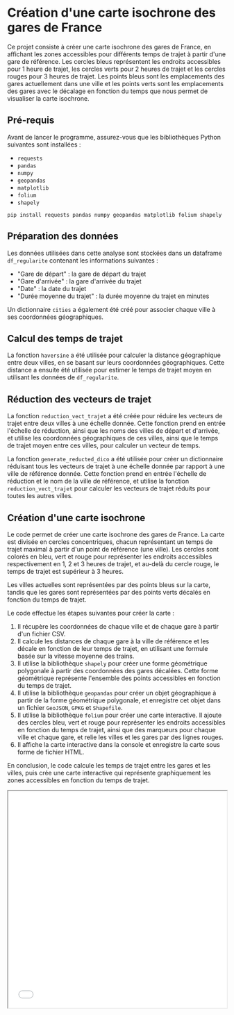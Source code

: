 # Création d'une carte isochrone des gares de France
Ce projet consiste à créer une carte isochrone des gares de France, en affichant les zones accessibles pour différents temps de trajet à partir d'une gare de référence. Les cercles bleus représentent les endroits accessibles pour 1 heure de trajet, les cercles verts pour 2 heures de trajet et les cercles rouges pour 3 heures de trajet. Les points bleus sont les emplacements des gares actuellement dans une ville et les points verts sont les emplacements des gares avec le décalage en fonction du temps que nous permet de visualiser la carte isochrone.

## Pré-requis
Avant de lancer le programme, assurez-vous que les bibliothèques Python suivantes sont installées :

- `requests`
- `pandas`
- `numpy`
- `geopandas`
- `matplotlib`
- `folium`
- `shapely`

```Shell
pip install requests pandas numpy geopandas matplotlib folium shapely
```

## Préparation des données

Les données utilisées dans cette analyse sont stockées dans un dataframe `df_regularite` contenant les informations suivantes :

- "Gare de départ" : la gare de départ du trajet
- "Gare d'arrivée" : la gare d'arrivée du trajet
- "Date" : la date du trajet
- "Durée moyenne du trajet" : la durée moyenne du trajet en minutes

Un dictionnaire `cities` a également été créé pour associer chaque ville à ses coordonnées géographiques.

## Calcul des temps de trajet

La fonction `haversine` a été utilisée pour calculer la distance géographique entre deux villes, en se basant sur leurs coordonnées géographiques. Cette distance a ensuite été utilisée pour estimer le temps de trajet moyen en utilisant les données de `df_regularite`.

## Réduction des vecteurs de trajet

La fonction `reduction_vect_trajet` a été créée pour réduire les vecteurs de trajet entre deux villes à une échelle donnée. Cette fonction prend en entrée l'échelle de réduction, ainsi que les noms des villes de départ et d'arrivée, et utilise les coordonnées géographiques de ces villes, ainsi que le temps de trajet moyen entre ces villes, pour calculer un vecteur de temps.

La fonction `generate_reducted_dico` a été utilisée pour créer un dictionnaire réduisant tous les vecteurs de trajet à une échelle donnée par rapport à une ville de référence donnée. Cette fonction prend en entrée l'échelle de réduction et le nom de la ville de référence, et utilise la fonction `reduction_vect_trajet` pour calculer les vecteurs de trajet réduits pour toutes les autres villes.

## Création d'une carte isochrone


Le code permet de créer une carte isochrone des gares de France. La carte est divisée en cercles concentriques, chacun représentant un temps de trajet maximal à partir d'un point de référence (une ville). Les cercles sont colorés en bleu, vert et rouge pour représenter les endroits accessibles respectivement en 1, 2 et 3 heures de trajet, et au-delà du cercle rouge, le temps de trajet est supérieur à 3 heures.

Les villes actuelles sont représentées par des points bleus sur la carte, tandis que les gares sont représentées par des points verts décalés en fonction du temps de trajet.

Le code effectue les étapes suivantes pour créer la carte :

1. Il récupère les coordonnées de chaque ville et de chaque gare à partir d'un fichier CSV.
2. Il calcule les distances de chaque gare à la ville de référence et les décale en fonction de leur temps de trajet, en utilisant une formule basée sur la vitesse moyenne des trains.
3. Il utilise la bibliothèque `shapely` pour créer une forme géométrique polygonale à partir des coordonnées des gares décalées. Cette forme géométrique représente l'ensemble des points accessibles en fonction du temps de trajet.
4. Il utilise la bibliothèque `geopandas` pour créer un objet géographique à partir de la forme géométrique polygonale, et enregistre cet objet dans un fichier `GeoJSON`, `GPKG` et `Shapefile`.
5. Il utilise la bibliothèque `folium` pour créer une carte interactive. Il ajoute des cercles bleu, vert et rouge pour représenter les endroits accessibles en fonction du temps de trajet, ainsi que des marqueurs pour chaque ville et chaque gare, et relie les villes et les gares par des lignes rouges.
6. Il affiche la carte interactive dans la console et enregistre la carte sous forme de fichier HTML.

En conclusion, le code calcule les temps de trajet entre les gares et les villes, puis crée une carte interactive qui représente graphiquement les zones accessibles en fonction du temps de trajet.

<iframe src="run/map.html" height="500" width="100%"></iframe>
